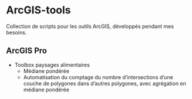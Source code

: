 # ArcGIS-tools

Collection de scripts pour les outils ArcGIS, développés pendant mes besoins.

## ArcGIS Pro

- Toolbox paysages alimentaires
  - Médiane pondérée
  - Automatisation du comptage du nombre d’intersections d’une couche de polygones dans d’autres polygones, avec agrégation en médiane pondérée
